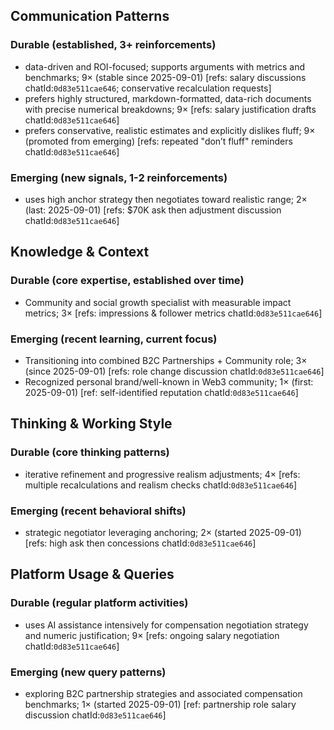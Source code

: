 ## Communication Patterns
### Durable (established, 3+ reinforcements)
- data-driven and ROI-focused; supports arguments with metrics and benchmarks; 9× (stable since 2025-09-01) [refs: salary discussions chatId:`0d83e511cae646`; conservative recalculation requests]
- prefers highly structured, markdown-formatted, data-rich documents with precise numerical breakdowns; 9× [refs: salary justification drafts chatId:`0d83e511cae646`]
- prefers conservative, realistic estimates and explicitly dislikes fluff; 9× (promoted from emerging) [refs: repeated "don’t fluff" reminders chatId:`0d83e511cae646`]

### Emerging (new signals, 1-2 reinforcements)
- uses high anchor strategy then negotiates toward realistic range; 2× (last: 2025-09-01) [refs: $70K ask then adjustment discussion chatId:`0d83e511cae646`]

## Knowledge & Context
### Durable (core expertise, established over time)
- Community and social growth specialist with measurable impact metrics; 3× [refs: impressions & follower metrics chatId:`0d83e511cae646`]

### Emerging (recent learning, current focus)
- Transitioning into combined B2C Partnerships + Community role; 3× (since 2025-09-01) [refs: role change discussion chatId:`0d83e511cae646`]
- Recognized personal brand/well-known in Web3 community; 1× (first: 2025-09-01) [ref: self-identified reputation chatId:`0d83e511cae646`]

## Thinking & Working Style
### Durable (core thinking patterns)
- iterative refinement and progressive realism adjustments; 4× [refs: multiple recalculations and realism checks chatId:`0d83e511cae646`]

### Emerging (recent behavioral shifts)
- strategic negotiator leveraging anchoring; 2× (started 2025-09-01) [refs: high ask then concessions chatId:`0d83e511cae646`]

## Platform Usage & Queries
### Durable (regular platform activities)
- uses AI assistance intensively for compensation negotiation strategy and numeric justification; 9× [refs: ongoing salary negotiation chatId:`0d83e511cae646`]

### Emerging (new query patterns)
- exploring B2C partnership strategies and associated compensation benchmarks; 1× (started 2025-09-01) [ref: partnership role salary discussion chatId:`0d83e511cae646`]